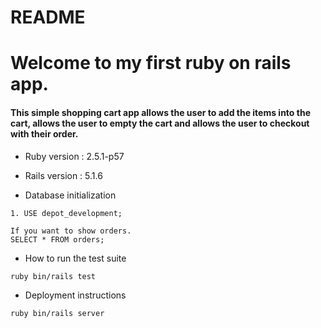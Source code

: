 # README

# Welcome to my first ruby on rails app.
#### This simple shopping cart app allows the user to add the items into the cart, allows the user to empty the cart and allows the user to checkout with their order.

* Ruby version : 2.5.1-p57

* Rails version : 5.1.6

* Database initialization
```
1. USE depot_development;

If you want to show orders.
SELECT * FROM orders;
```

* How to run the test suite

```
ruby bin/rails test
```


* Deployment instructions

```
ruby bin/rails server
```

